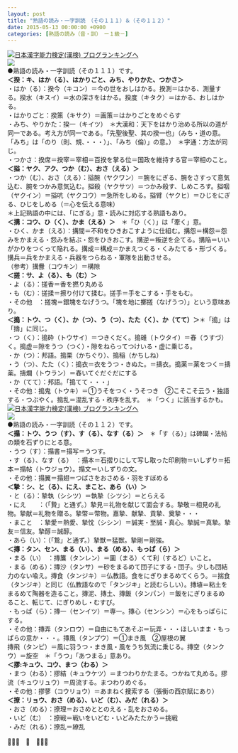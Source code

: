 ```yaml
---
layout: post
title: "熟語の読み・一字訓読　（その１１１）＆（その１１２）"
date: 2015-05-13 00:00:00 +0900
categories: [熟語の読み（音・訓）　ー１級－]
---
```


[![](/syuusyuu9701/assets/images/熟語の読み・一字訓読-（その１１１）＆（その１１２）-br_c_3028_1.gif)](http://blog.with2.net/link.php?1659096:3028 "日本漢字能力検定(漢検) ブログランキングへ")[日本漢字能力検定(漢検) ブログランキングへ](http://blog.with2.net/link.php?1659096:3028)  
![](/syuusyuu9701/assets/images/熟語の読み・一字訓読-（その１１１）＆（その１１２）-a207fe409b7bb2d7c31d3e2f9a89d639.jpg)  
●熟語の読み・一字訓読（その１１１）です。  
**＜揆：キ、はか（る）、はかりごと、みち、やりかた、つかさ＞**  
・はか（る）：揆今（キコン）＝今の世をおしはかる。揆測＝はかる、測量する。揆水（キスイ）＝水の深さをはかる。揆度（キタク）＝はかる、おしはかる。  
・はかりごと：揆策（キサク）＝画策＝はかりごとをめぐらす  
・みち、やりかた：揆一（キイツ）　＊大漢和：天下をはかり治める所以の道が同一である。考え方が同一である。「先聖後聖、其の揆一也」（みち・道の意。「みち」は「のり（則、規、・・・）」、「みち（倫）」の意。）　＊字通：方法が同じ。  
・つかさ：揆席＝揆宰＝宰相＝百揆を掌る位＝国政を維持する官＝宰相のこと。  
**＜搤：ヤク、アク、つか（む）、おさ（える）＞**  
・つか（む）、おさ（える）：搤腕（ヤクワン）＝腕をにぎる、腕をさすって意気込む、腕をつかみ意気込む。搤殺（ヤクサツ）＝つかみ殺す、しめころす。搤咽（ヤクイン）＝搤吭（ヤクコウ）＝急所をしめる。搤臂（ヤクヒ）＝ひじをにぎる、ひじをしめる（＝心を伝える意味）　  
＊上記熟語の中には、「にぎる」意・読みに対応する熟語もあり。  
**＜搆：コウ、ひ（く）、かま（える）＞**　＊「ひ（く）」は「牽く」意。  
・ひく、かま（える）：搆間＝不和をひきおこすように仕組む。搆怨＝構怨＝怨みをかまえる・怨みを結ぶ・怨をひきおこす。搆逆＝叛逆を企てる。搆陥＝いいがかりをつくって陥れる。搆成＝構成＝かまえつくる・くみたてる・形づくる。搆兵＝兵をかまえる・兵器をつらねる・軍隊を出動させる。  
（参考）搆釁（コウキン）＝構隙  
**＜搓：サ、よ（る）、も（む）＞**  
・よ（る）：搓香＝香を撚り丸める  
・も（む）：搓揉＝擦り付けて揉む。搓手＝手をこする・手をもむ。  
・その他　：搓塊＝銀塊をなげうつ。「塊を地に擲搓（なげうつ）」という意味あり。  
**＜搗：トウ、つ（く）、か（つ）、う（つ）、たた（く）、か（てて）＞**＊「搗」は「擣」に同じ。  
・つ（く）：搗砕（トウサイ）＝つきくだく。搗碓（トウタイ）＝舂（うすづ）く。搗虚＝隙をうつ（つく）・隙をねらってつけいる・虚に乗じる。  
・か（つ）：邦語。搗栗（かちぐり）、搗稲（かちしね）  
・う（つ）、たた（く）：搗衣＝衣をうつ・きぬた。＝擣衣。搗薬＝薬をつく＝擣薬。擣爛（トウラン）＝舂いてぐだぐだにする  
・か（てて）：邦語。「搗てて・・・」  
・その他：搗鬼（トウキ）＝①うそをつく・うそつき　②こそこそ云う・独語する・つぶやく。搗乱＝混乱する・秩序を乱す。　＊「つく」に該当するかも。  
[![](/syuusyuu9701/assets/images/熟語の読み・一字訓読-（その１１１）＆（その１１２）-br_c_3028_1.gif)](http://blog.with2.net/link.php?1659096:3028 "日本漢字能力検定(漢検) ブログランキングへ")[日本漢字能力検定(漢検) ブログランキングへ](http://blog.with2.net/link.php?1659096:3028)  
![](/syuusyuu9701/assets/images/熟語の読み・一字訓読-（その１１１）＆（その１１２）-e8553f7618700d441ab381198cecc3d8.jpg)  
●熟語の読み・一字訓読（その１１２）です。  
**＜搨：トウ、うつ（す）、す（る）、なす（る）＞**　＊「す（る）」は碑碣・法帖の類を石ずりにとる意。  
・うつ（す）：搨書＝搨写＝うつす。  
・す（る）、なす（る）　：搨本＝石摺りにして写し取った印刷物＝いしずり＝拓本＝搨帖（トウジョウ）。搨文＝いしずりの文。  
・その他：搨翼＝搨翅＝つばさをおさめる・羽をすぼめる  
**＜摯：シ、と（る）、にえ、まこと、あら（い）＞**  
・と（る）：摯執（シシツ）＝執摯（シツシ）＝とらえる  
・にえ　　：（「贄」と通ず。）摯見＝礼物を献じて面会する。摯敬＝相見の礼物。摯献＝礼物を贈る。摯幣＝幣物。嘉摯、献摯、貢摯、奠摯・・・  
・まこと　：摯愛＝熱愛、摯忱（シシン）＝誠実・至誠・真心。摯誠＝真摯。摯友＝信友。摯醇＝誠醇。  
・あら（い）：（「鷙」と通ず。）摯獣＝猛獣。摯剛＝剛強。  
**＜摶：タン、セン、まる（い）、まる（める）、もっぱ（ら）＞**  
・まる（い）　：摶簾（タンレン）＝圜（まる）くて利（するど）いこと。  
・まる（める）：摶沙（タンサ）＝砂をまるめて団子にする・団子。少しも団結力のない喩え。摶食（タンジキ）＝仏教語。食をにぎりまるめてくらう。＝揣食（タンジキ）と同じ（仏教語なので「タンジキ」と読むらしい）。摶埴＝粘土をまるめて陶器を造ること。摶泥、摶土、摶飯（タンパン）＝飯をにぎりまるめること、転じて、にぎりめし・むすび。  
・もっぱ（ら）：摶一（センイツ）＝専一。摶心（センシン）＝心をもっぱらにする。  
・その他：摶弄（タンロウ）＝自由にもてあそぶ＝玩弄・・・ほしいまま・もっぱらの意か・・・。摶風（タンプウ）＝①まき風　②屋根の翼  
摶飛（タンピ）＝風に羽うつ・まき風・風をうち気流に乗じる。摶空（タンクウ）＝旋空　＊「うつ」「あつまる」意あり。  
**＜摎:キュウ、コウ、まつ（わる）＞**  
・まつ（わる）：摎結（キュウケツ）＝まつわりかたまる。つかねて丸める。摎流（キュウリュウ）＝周流する。まつわりめぐる。  
・その他：摎蓼（コウリョウ）＝あまねく捜索する（張衡の西京賦にあり）  
**＜撩：リョウ、おさ（める）、いど（む）、みだ（れる）＞**  
・おさ（める）：撩理＝おさめととのえる・乱をおさめる。  
・いど（む）　：撩戦＝戦いをいどむ・いどみたたかう＝挑戦  
・みだ（れる）：撩乱＝繚乱  
  
👋👋👋　🐑　👋👋👋  
  